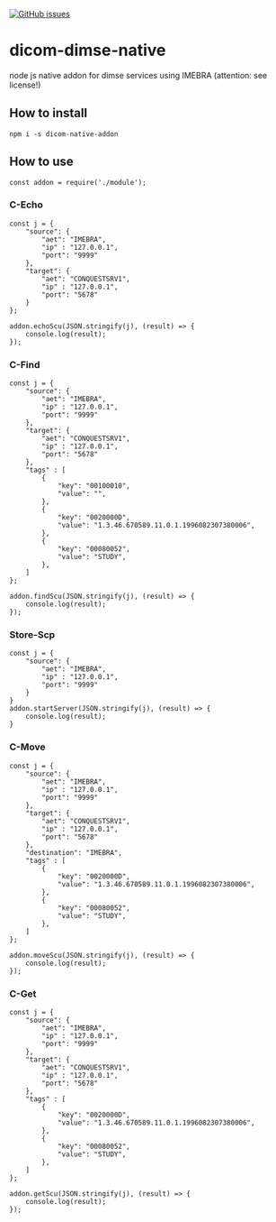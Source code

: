 [![GitHub issues](https://img.shields.io/github/issues/knopkem/dicom-dimse-native)](https://github.com/knopkem/dicom-dimse-native/issues)

# dicom-dimse-native
node js native addon for dimse services using IMEBRA (attention: see license!)

## How to install
```npm i -s dicom-native-addon```

## How to use
```const addon = require('./module');```

### C-Echo
```
const j = {
    "source": {
        "aet": "IMEBRA",
        "ip" : "127.0.0.1",
        "port": "9999"
    },
    "target": {
        "aet": "CONQUESTSRV1",
        "ip" : "127.0.0.1",
        "port": "5678"
    }
};

addon.echoScu(JSON.stringify(j), (result) => {
    console.log(result);
});
```

### C-Find
```
const j = {
    "source": {
        "aet": "IMEBRA",
        "ip" : "127.0.0.1",
        "port": "9999"
    },
    "target": {
        "aet": "CONQUESTSRV1",
        "ip" : "127.0.0.1",
        "port": "5678"
    },
    "tags" : [
        {
            "key": "00100010", 
            "value": "",
        },
        {
            "key": "0020000D", 
            "value": "1.3.46.670589.11.0.1.1996082307380006",
        },
        {
            "key": "00080052", 
            "value": "STUDY",
        },
    ]
};

addon.findScu(JSON.stringify(j), (result) => {
    console.log(result);
});
```

### Store-Scp
```
const j = {
    "source": {
        "aet": "IMEBRA",
        "ip" : "127.0.0.1",
        "port": "9999"
    }
}
addon.startServer(JSON.stringify(j), (result) => {
    console.log(result);
}
```

### C-Move
```
const j = {
    "source": {
        "aet": "IMEBRA",
        "ip" : "127.0.0.1",
        "port": "9999"
    },
    "target": {
        "aet": "CONQUESTSRV1",
        "ip" : "127.0.0.1",
        "port": "5678"
    },
    "destination": "IMEBRA",
    "tags" : [
        {
            "key": "0020000D", 
            "value": "1.3.46.670589.11.0.1.1996082307380006",
        },
        {
            "key": "00080052", 
            "value": "STUDY",
        },
    ]
};

addon.moveScu(JSON.stringify(j), (result) => {
    console.log(result);
});
```

### C-Get
```
const j = {
    "source": {
        "aet": "IMEBRA",
        "ip" : "127.0.0.1",
        "port": "9999"
    },
    "target": {
        "aet": "CONQUESTSRV1",
        "ip" : "127.0.0.1",
        "port": "5678"
    },
    "tags" : [
        {
            "key": "0020000D", 
            "value": "1.3.46.670589.11.0.1.1996082307380006",
        },
        {
            "key": "00080052", 
            "value": "STUDY",
        },
    ]
};

addon.getScu(JSON.stringify(j), (result) => {
    console.log(result);
});
```
